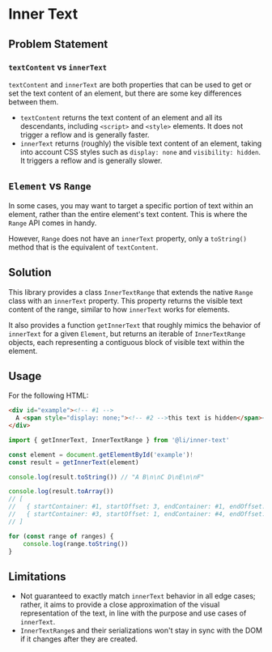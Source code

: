 # Inner Text

## Problem Statement

### `textContent` vs `innerText`

`textContent` and `innerText` are both properties that can be used to get or set the text content of an element, but there are some key differences between them.

- `textContent` returns the text content of an element and all its descendants, including `<script>` and `<style>` elements. It does not trigger a reflow and is generally faster.
- `innerText` returns (roughly) the visible text content of an element, taking into account CSS styles such as `display: none` and `visibility: hidden`. It triggers a reflow and is generally slower.

## `Element` vs `Range`

In some cases, you may want to target a specific portion of text within an element, rather than the entire element's text content. This is where the `Range` API comes in handy.

However, `Range` does not have an `innerText` property, only a `toString()` method that is the equivalent of `textContent`.

## Solution

This library provides a class `InnerTextRange` that extends the native `Range` class with an `innerText` property. This property returns the visible text content of the range, similar to how `innerText` works for elements.

It also provides a function `getInnerText` that roughly mimics the behavior of `innerText` for a given `Element`, but returns an iterable of `InnerTextRange` objects, each representing a contiguous block of visible text within the element.

## Usage

For the following HTML:

<!-- deno-fmt-ignore -->
```html
<div id="example"><!-- #1 -->
  A <span style="display: none;"><!-- #2 -->this text is hidden</span><!-- #3 --> B
</div>
```

```ts
import { getInnerText, InnerTextRange } from '@li/inner-text'

const element = document.getElementById('example')!
const result = getInnerText(element)

console.log(result.toString()) // "A B\n\nC D\nE\n\nF"

console.log(result.toArray())
// [
//   { startContainer: #1, startOffset: 3, endContainer: #1, endOffset: 5 }, // "A "
//   { startContainer: #3, startOffset: 1, endContainer: #4, endOffset: 3 }  // "B\n"
// ]

for (const range of ranges) {
	console.log(range.toString())
}
```

## Limitations

- Not guaranteed to exactly match `innerText` behavior in all edge cases; rather, it aims to provide a close approximation of the visual representation of the text, in line with the purpose and use cases of `innerText`.
- `InnerTextRange`s and their serializations won't stay in sync with the DOM if it changes after they are created.
